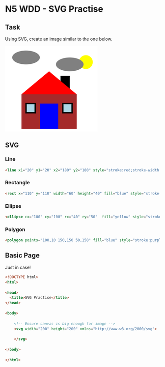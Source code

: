 # N5 WDD - SVG Practise

## Task

Using SVG, create an image similar to the one below.

![Example SVG image](assets/example.png "Example SVG image")

## SVG

### Line

``` html
<line x1="20" y1="20" x2="180" y2="180" style="stroke:red;stroke-width:2" />
```

### Rectangle

``` html
<rect x="110" y="110" width="60" height="40" fill="blue" style="stroke-width:3;stroke:red"/>
```

### Ellipse

``` html
<ellipse cx="100" cy="100" rx="40" ry="50"  fill="yellow" style="stroke:green;stroke-width:3" />
```

### Polygon

``` html
<polygon points="100,10 150,150 50,150" fill="blue" style="stroke:purple;stroke-width:3" />
```

## Basic Page

Just in case!

``` html
<!DOCTYPE html>
<html>

<head>
  <title>SVG Practise</title>
</head>

<body>

    <!-- Ensure canvas is big enough for image -->
    <svg width="200" height="200" xmlns="http://www.w3.org/2000/svg">

    </svg>

</body>

</html>
```

